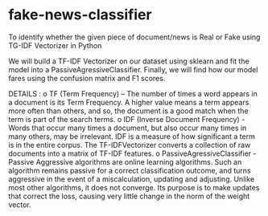 # fake-news-classifier
To identify whether the given piece of document/news is Real or Fake using TG-IDF Vectorizer in Python

We will build a TF-IDF Vectorizer on our dataset using sklearn and fit the model into a PassiveAgressiveClassifier. Finally, we will find how our model fares using the confusion matrix and F1 scores.

DETAILS :
o	TF (Term Frequency) – The number of times a word appears in a document is its Term Frequency. A higher value means a term appears more often than others, and so, the document is a good match when the term is part of the search terms.
o	IDF (Inverse Document Frequency) - Words that occur many times a document, but also occur many times in many others, may be irrelevant. IDF is a measure of how significant a term is in the entire corpus.
The TF-IDFVectorizer converts a collection of raw documents into a matrix of TF-IDF features.
o	PassiveAgressiveClassifier - Passive Aggressive algorithms are online learning algorithms. Such an algorithm remains passive for a correct classification outcome, and turns aggressive in the event of a miscalculation, updating and adjusting. Unlike most other algorithms, it does not converge. Its purpose is to make updates that correct the loss, causing very little change in the norm of the weight vector.


